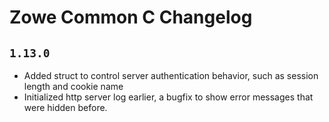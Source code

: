 # Zowe Common C Changelog

## `1.13.0`

- Added struct to control server authentication behavior, such as session length and cookie name
- Initialized http server log earlier, a bugfix to show error messages that were hidden before.
